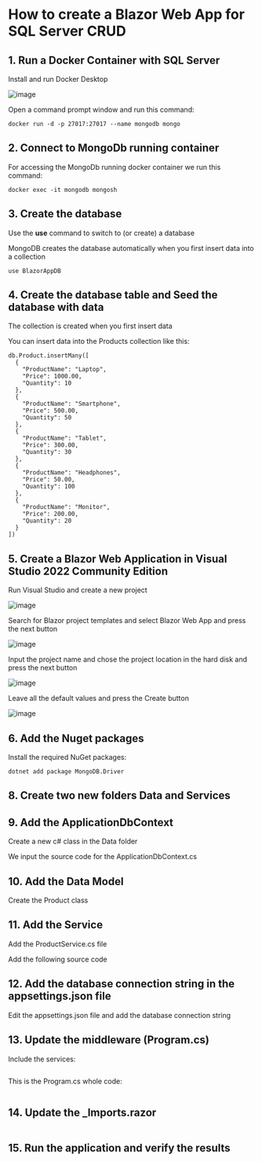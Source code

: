 # How to create a Blazor Web App for SQL Server CRUD

## 1. Run a Docker Container with SQL Server

Install and run Docker Desktop

![image](https://github.com/user-attachments/assets/a427ea65-7fd8-4973-ba77-7a701fc87142)

Open a command prompt window and run this command:

```
docker run -d -p 27017:27017 --name mongodb mongo
```

## 2. Connect to MongoDb running container

For accessing the MongoDb running docker container we run this command:

```
docker exec -it mongodb mongosh
```

## 3. Create the database 

Use the **use** command to switch to (or create) a database

MongoDB creates the database automatically when you first insert data into a collection

```
use BlazorAppDB
```

## 4. Create the database table and Seed the database with data

The collection is created when you first insert data

You can insert data into the Products collection like this:

```
db.Product.insertMany([
  {
    "ProductName": "Laptop",
    "Price": 1000.00,
    "Quantity": 10
  },
  {
    "ProductName": "Smartphone",
    "Price": 500.00,
    "Quantity": 50
  },
  {
    "ProductName": "Tablet",
    "Price": 300.00,
    "Quantity": 30
  },
  {
    "ProductName": "Headphones",
    "Price": 50.00,
    "Quantity": 100
  },
  {
    "ProductName": "Monitor",
    "Price": 200.00,
    "Quantity": 20
  }
])
```

## 5. Create a Blazor Web Application in Visual Studio 2022 Community Edition

Run Visual Studio and create a new project

![image](https://github.com/user-attachments/assets/000ec328-1122-444b-b5cb-c0316d84b5a8)

Search for Blazor project templates and select Blazor Web App and press the next button

![image](https://github.com/user-attachments/assets/f7411d00-90a4-4e57-b3a0-0add4144d5fb)

Input the project name and chose the project location in the hard disk and press the next button 

![image](https://github.com/user-attachments/assets/97fe1efd-c3c0-45b8-87e2-b51605d00912)

Leave all the default values and press the Create button

![image](https://github.com/user-attachments/assets/d580a161-0bef-4154-a4fe-3b724ed19f3f)

## 6. Add the Nuget packages

Install the required NuGet packages:

```
dotnet add package MongoDB.Driver
```

## 8. Create two new folders Data and Services



## 9. Add the ApplicationDbContext

Create a new c# class in the Data folder


We input the source code for the ApplicationDbContext.cs



## 10. Add the Data Model 

Create the Product class



## 11. Add the Service

Add the ProductService.cs file 



Add the following source code



## 12. Add the database connection string in the appsettings.json file

Edit the appsettings.json file and add the database connection string



## 13. Update the middleware (Program.cs)

Include the services:

```csharp

```

This is the Program.cs whole code:

```csharp

```

## 14. Update the _Imports.razor 

```

```

## 15. Run the application and verify the results



